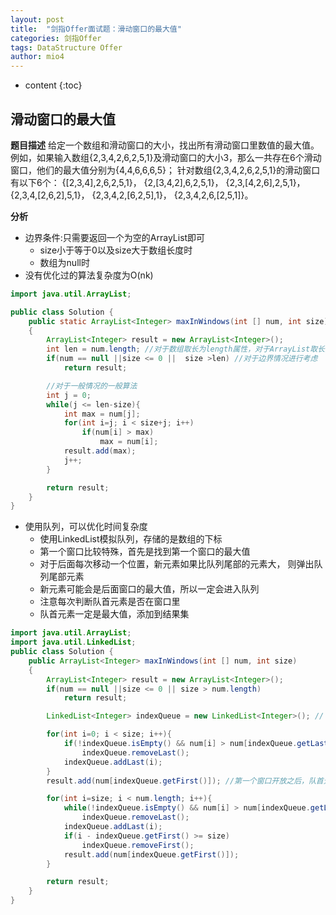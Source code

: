 ```yaml
---
layout: post
title:  "剑指Offer面试题：滑动窗口的最大值"
categories: 剑指Offer  
tags: DataStructure Offer 
author: mio4
---
```


* content
{:toc}






## 滑动窗口的最大值

**题目描述**
给定一个数组和滑动窗口的大小，找出所有滑动窗口里数值的最大值。例如，如果输入数组{2,3,4,2,6,2,5,1}及滑动窗口的大小3，那么一共存在6个滑动窗口，他们的最大值分别为{4,4,6,6,6,5}； 针对数组{2,3,4,2,6,2,5,1}的滑动窗口有以下6个： {[2,3,4],2,6,2,5,1}， {2,[3,4,2],6,2,5,1}， {2,3,[4,2,6],2,5,1}， {2,3,4,[2,6,2],5,1}， {2,3,4,2,[6,2,5],1}， {2,3,4,2,6,[2,5,1]}。

**分析**

 - 边界条件:只需要返回一个为空的ArrayList即可
   - size小于等于0以及size大于数组长度时
   - 数组为null时
 - 没有优化过的算法复杂度为O(nk) 

```java 
import java.util.ArrayList;

public class Solution {
	public static ArrayList<Integer> maxInWindows(int [] num, int size)
	{
		ArrayList<Integer> result = new ArrayList<Integer>();
		int len = num.length; //对于数组取长为length属性，对于ArrayList取长为size()方法
		if(num == null ||size <= 0 ||  size >len) //对于边界情况进行考虑
			return result;

		//对于一般情况的一般算法
		int j = 0;
		while(j <= len-size){
			int max = num[j];
			for(int i=j; i < size+j; i++)
				if(num[i] > max)
					max = num[i];
			result.add(max);
			j++;
		}

		return result;
	}
}
```

 - 使用队列，可以优化时间复杂度
   - 使用LinkedList模拟队列，存储的是数组的下标
   - 第一个窗口比较特殊，首先是找到第一个窗口的最大值 
   - 对于后面每次移动一个位置，新元素如果比队列尾部的元素大， 则弹出队列尾部元素
   - 新元素可能会是后面窗口的最大值，所以一定会进入队列
   - 注意每次判断队首元素是否在窗口里
   - 队首元素一定是最大值，添加到结果集

```java 
import java.util.ArrayList;
import java.util.LinkedList;
public class Solution {
    public ArrayList<Integer> maxInWindows(int [] num, int size)
    {
        ArrayList<Integer> result = new ArrayList<Integer>();
		if(num == null ||size <= 0 || size > num.length)
			return result;

		LinkedList<Integer> indexQueue = new LinkedList<Integer>(); //下标队列

		for(int i=0; i < size; i++){
			if(!indexQueue.isEmpty() && num[i] > num[indexQueue.getLast()])
				indexQueue.removeLast();
			indexQueue.addLast(i);
		}
		result.add(num[indexQueue.getFirst()]); //第一个窗口开放之后，队首元素就是最大值

		for(int i=size; i < num.length; i++){
			while(!indexQueue.isEmpty() && num[i] > num[indexQueue.getLast()])
				indexQueue.removeLast();
			indexQueue.addLast(i);
			if(i - indexQueue.getFirst() >= size)
				indexQueue.removeFirst();
			result.add(num[indexQueue.getFirst()]);
		}

		return result;
    }
}
```
